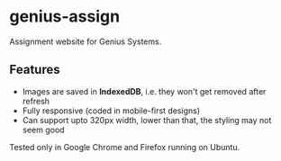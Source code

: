 # genius-assign
Assignment website for Genius Systems.

## Features
- Images are saved in **IndexedDB**, i.e. they won't get removed after refresh
- Fully responsive (coded in mobile-first designs)
- Can support upto 320px width, lower than that, the styling may not seem good

Tested only in Google Chrome and Firefox running on Ubuntu.
